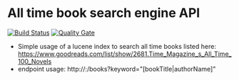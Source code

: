 # All time book search engine API

[![Build Status](https://travis-ci.org/ferzerkerx/lucene-demo.svg?branch=master)](https://travis-ci.org/ferzerkerx/lucene-demo)
[![Quality Gate](https://sonarcloud.io/api/badges/gate?key=com.ferzerkerx%3Alucene-demo)](https://sonarcloud.io/dashboard/index/com.ferzerkerx%3Alucene-demo)

 - Simple usage of a lucene index to search all time books listed here: https://www.goodreads.com/list/show/2681.Time_Magazine_s_All_Time_100_Novels
 - endpoint usage: http://<server>:<port>/books?keyword="[bookTitle|authorName]"